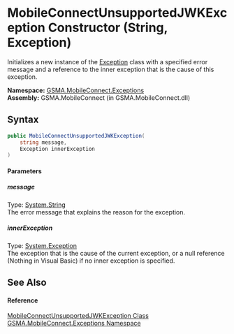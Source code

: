 MobileConnectUnsupportedJWKException Constructor (String, Exception)
====================================================================
Initializes a new instance of the [Exception][1] class with a specified error message and a reference to the inner exception that is the cause of this exception.

**Namespace:** [GSMA.MobileConnect.Exceptions][2]  
**Assembly:** GSMA.MobileConnect (in GSMA.MobileConnect.dll)

Syntax
------

```csharp
public MobileConnectUnsupportedJWKException(
	string message,
	Exception innerException
)
```

#### Parameters

##### *message*
Type: [System.String][3]  
The error message that explains the reason for the exception.

##### *innerException*
Type: [System.Exception][1]  
The exception that is the cause of the current exception, or a null reference (Nothing in Visual Basic) if no inner exception is specified.


See Also
--------

#### Reference
[MobileConnectUnsupportedJWKException Class][4]  
[GSMA.MobileConnect.Exceptions Namespace][2]  

[1]: http://msdn.microsoft.com/en-us/library/c18k6c59
[2]: ../README.md
[3]: http://msdn.microsoft.com/en-us/library/s1wwdcbf
[4]: README.md
[5]: ../../_icons/Help.png